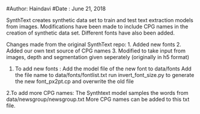 #Author: Haindavi
#Date : June 21, 2018

SynthText creates synthetic data set to train and test text extraction models from images.
Modifications have been made to include CPG names in the creation of synthetic data set. 
Different fonts have also been added.

Changes made from the original SynthText repo:
    1. Added new fonts
    2. Added our own text source of CPG names
    3. Modified to take input from images, depth and segmentation given seperately (originally in h5 format)

1. To add new fonts :
Add the model file of the new font to data/fonts
Add the file name to data/fonts/fontlist.txt
run invert_font_size.py to generate the new font_px2pt.cp and overwrite the old file

2.To add more CPG names: 
The Synthtext model samples the words from data/newsgroup/newsgroup.txt
More CPG names can be added to this txt file.


